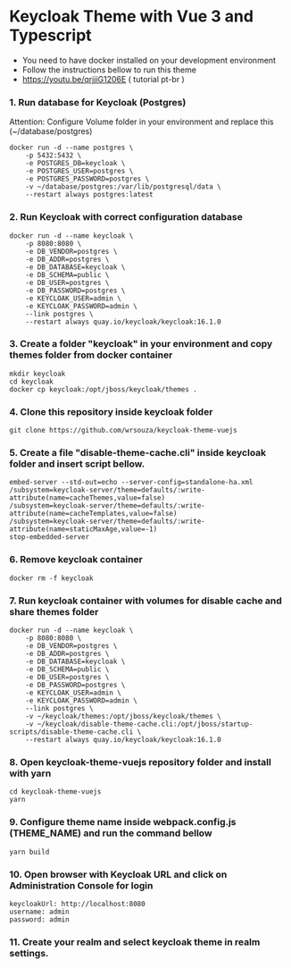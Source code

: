 # Keycloak Theme with Vue 3 and Typescript

- You need to have docker installed on your development environment
- Follow the instructions bellow to run this theme
- https://youtu.be/qrjjiG1206E ( tutorial pt-br )


### 1. Run database for Keycloak (Postgres)
Attention: Configure Volume folder in your environment and replace this (~/database/postgres)

```
docker run -d --name postgres \
    -p 5432:5432 \
    -e POSTGRES_DB=keycloak \
    -e POSTGRES_USER=postgres \
    -e POSTGRES_PASSWORD=postgres \
    -v ~/database/postgres:/var/lib/postgresql/data \
    --restart always postgres:latest

```


### 2. Run Keycloak with correct configuration database

```
docker run -d --name keycloak \
    -p 8080:8080 \
    -e DB_VENDOR=postgres \
    -e DB_ADDR=postgres \
    -e DB_DATABASE=keycloak \
    -e DB_SCHEMA=public \
    -e DB_USER=postgres \
    -e DB_PASSWORD=postgres \
    -e KEYCLOAK_USER=admin \
    -e KEYCLOAK_PASSWORD=admin \
    --link postgres \
    --restart always quay.io/keycloak/keycloak:16.1.0
```



### 3. Create a folder "keycloak" in your environment and copy themes folder from docker container

```
mkdir keycloak
cd keycloak
docker cp keycloak:/opt/jboss/keycloak/themes .
```


### 4. Clone this repository inside keycloak folder

```
git clone https://github.com/wrsouza/keycloak-theme-vuejs
```


### 5. Create a file "disable-theme-cache.cli" inside keycloak folder and insert script bellow.

```
embed-server --std-out=echo --server-config=standalone-ha.xml
/subsystem=keycloak-server/theme=defaults/:write-attribute(name=cacheThemes,value=false)
/subsystem=keycloak-server/theme=defaults/:write-attribute(name=cacheTemplates,value=false)
/subsystem=keycloak-server/theme=defaults/:write-attribute(name=staticMaxAge,value=-1)
stop-embedded-server

```


### 6. Remove keycloak container
```
docker rm -f keycloak
```


### 7. Run keycloak container with volumes for disable cache and share themes folder

```
docker run -d --name keycloak \
    -p 8080:8080 \
    -e DB_VENDOR=postgres \
    -e DB_ADDR=postgres \
    -e DB_DATABASE=keycloak \
    -e DB_SCHEMA=public \
    -e DB_USER=postgres \
    -e DB_PASSWORD=postgres \
    -e KEYCLOAK_USER=admin \
    -e KEYCLOAK_PASSWORD=admin \
    --link postgres \
    -v ~/keycloak/themes:/opt/jboss/keycloak/themes \
    -v ~/keycloak/disable-theme-cache.cli:/opt/jboss/startup-scripts/disable-theme-cache.cli \
    --restart always quay.io/keycloak/keycloak:16.1.0
```

### 8. Open keycloak-theme-vuejs repository folder and install with yarn
```
cd keycloak-theme-vuejs
yarn
```

### 9. Configure theme name inside webpack.config.js (THEME_NAME) and run the command bellow
```
yarn build
```

### 10. Open browser with Keycloak URL and click on Administration Console for login
```
keycloakUrl: http://localhost:8080
username: admin
password: admin
```

### 11. Create your realm and select keycloak theme in realm settings.
